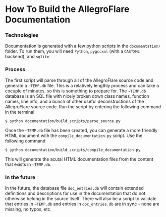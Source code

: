 # How To Build the AllegroFlare Documentation

### Technologies

Documentation is generated with a few python scripts in the `documentation/` folder.  To run them, you will need `Python`, `pygccxml` (with a `CASTXML` backend), and `sqlite`.

### Process

The first script will parse through all of the AllegroFlare source code and generate a `~TEMP.db` file.  This is a relatively lengthly process and can take a cocuple of minutes, so this is something to prepare for.  The `~TEMP.db` database is an SQL file with nicely broken down class names, function names, line info, and a bunch of other useful deconstructions of the AllegroFlare source code.  Run the script by entering the following command in the terminal:

```
$ python documentation/build_scripts/parse_source.py
```

Once the `~TEMP.db` file has been created, you can generate a more friendly HTML document with the `compile_documentation.py` script.  Use the following command:

```
$ python documentation/build_scripts/compile_documentation.py
```

This will generate the acutal HTML documentation files from the content that exists in `~TEMP.db`.

### In the future

In the future, the database file `doc_entries.db` will contain extended definitions and descriptions for use in the documentation that do not otherwise belong in the source itself.  There will also be a script to validate that entries in `~TEMP.db` and entries in `doc_entries.db` are in sync - none are missing, no typos, etc.
